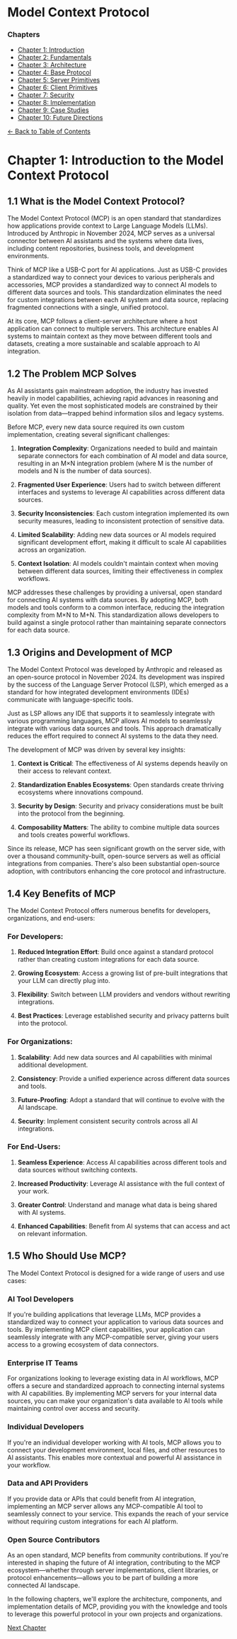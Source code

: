 # Model Context Protocol

### Chapters

*   [Chapter 1: Introduction](/chapters/chapter1_introduction)
*   [Chapter 2: Fundamentals](/chapters/chapter2_fundamentals)
*   [Chapter 3: Architecture](/chapters/chapter3_architecture)
*   [Chapter 4: Base Protocol](/chapters/chapter4_base_protocol)
*   [Chapter 5: Server Primitives](/chapters/chapter5_server_primitives)
*   [Chapter 6: Client Primitives](/chapters/chapter6_client_primitives)
*   [Chapter 7: Security](/chapters/chapter7_security)
*   [Chapter 8: Implementation](/chapters/chapter8_implementation)
*   [Chapter 9: Case Studies](/chapters/chapter9_case_studies)
*   [Chapter 10: Future Directions](/chapters/chapter10_future_directions)

[← Back to Table of Contents](/)

# Chapter 1: Introduction to the Model Context Protocol

## 1.1 What is the Model Context Protocol?

The Model Context Protocol (MCP) is an open standard that standardizes how applications provide context to Large Language Models (LLMs). Introduced by Anthropic in November 2024, MCP serves as a universal connector between AI assistants and the systems where data lives, including content repositories, business tools, and development environments.

Think of MCP like a USB-C port for AI applications. Just as USB-C provides a standardized way to connect your devices to various peripherals and accessories, MCP provides a standardized way to connect AI models to different data sources and tools. This standardization eliminates the need for custom integrations between each AI system and data source, replacing fragmented connections with a single, unified protocol.

At its core, MCP follows a client-server architecture where a host application can connect to multiple servers. This architecture enables AI systems to maintain context as they move between different tools and datasets, creating a more sustainable and scalable approach to AI integration.

## 1.2 The Problem MCP Solves

As AI assistants gain mainstream adoption, the industry has invested heavily in model capabilities, achieving rapid advances in reasoning and quality. Yet even the most sophisticated models are constrained by their isolation from data—trapped behind information silos and legacy systems.

Before MCP, every new data source required its own custom implementation, creating several significant challenges:

1.  **Integration Complexity**: Organizations needed to build and maintain separate connectors for each combination of AI model and data source, resulting in an M×N integration problem (where M is the number of models and N is the number of data sources).
    
2.  **Fragmented User Experience**: Users had to switch between different interfaces and systems to leverage AI capabilities across different data sources.
    
3.  **Security Inconsistencies**: Each custom integration implemented its own security measures, leading to inconsistent protection of sensitive data.
    
4.  **Limited Scalability**: Adding new data sources or AI models required significant development effort, making it difficult to scale AI capabilities across an organization.
    
5.  **Context Isolation**: AI models couldn't maintain context when moving between different data sources, limiting their effectiveness in complex workflows.
    

MCP addresses these challenges by providing a universal, open standard for connecting AI systems with data sources. By adopting MCP, both models and tools conform to a common interface, reducing the integration complexity from M×N to M+N. This standardization allows developers to build against a single protocol rather than maintaining separate connectors for each data source.

## 1.3 Origins and Development of MCP

The Model Context Protocol was developed by Anthropic and released as an open-source protocol in November 2024. Its development was inspired by the success of the Language Server Protocol (LSP), which emerged as a standard for how integrated development environments (IDEs) communicate with language-specific tools.

Just as LSP allows any IDE that supports it to seamlessly integrate with various programming languages, MCP allows AI models to seamlessly integrate with various data sources and tools. This approach dramatically reduces the effort required to connect AI systems to the data they need.

The development of MCP was driven by several key insights:

1.  **Context is Critical**: The effectiveness of AI systems depends heavily on their access to relevant context.
    
2.  **Standardization Enables Ecosystems**: Open standards create thriving ecosystems where innovations compound.
    
3.  **Security by Design**: Security and privacy considerations must be built into the protocol from the beginning.
    
4.  **Composability Matters**: The ability to combine multiple data sources and tools creates powerful workflows.
    

Since its release, MCP has seen significant growth on the server side, with over a thousand community-built, open-source servers as well as official integrations from companies. There's also been substantial open-source adoption, with contributors enhancing the core protocol and infrastructure.

## 1.4 Key Benefits of MCP

The Model Context Protocol offers numerous benefits for developers, organizations, and end-users:

### For Developers:

1.  **Reduced Integration Effort**: Build once against a standard protocol rather than creating custom integrations for each data source.
    
2.  **Growing Ecosystem**: Access a growing list of pre-built integrations that your LLM can directly plug into.
    
3.  **Flexibility**: Switch between LLM providers and vendors without rewriting integrations.
    
4.  **Best Practices**: Leverage established security and privacy patterns built into the protocol.
    

### For Organizations:

1.  **Scalability**: Add new data sources and AI capabilities with minimal additional development.
    
2.  **Consistency**: Provide a unified experience across different data sources and tools.
    
3.  **Future-Proofing**: Adopt a standard that will continue to evolve with the AI landscape.
    
4.  **Security**: Implement consistent security controls across all AI integrations.
    

### For End-Users:

1.  **Seamless Experience**: Access AI capabilities across different tools and data sources without switching contexts.
    
2.  **Increased Productivity**: Leverage AI assistance with the full context of your work.
    
3.  **Greater Control**: Understand and manage what data is being shared with AI systems.
    
4.  **Enhanced Capabilities**: Benefit from AI systems that can access and act on relevant information.
    

## 1.5 Who Should Use MCP?

The Model Context Protocol is designed for a wide range of users and use cases:

### AI Tool Developers

If you're building applications that leverage LLMs, MCP provides a standardized way to connect your application to various data sources and tools. By implementing MCP client capabilities, your application can seamlessly integrate with any MCP-compatible server, giving your users access to a growing ecosystem of data connectors.

### Enterprise IT Teams

For organizations looking to leverage existing data in AI workflows, MCP offers a secure and standardized approach to connecting internal systems with AI capabilities. By implementing MCP servers for your internal data sources, you can make your organization's data available to AI tools while maintaining control over access and security.

### Individual Developers

If you're an individual developer working with AI tools, MCP allows you to connect your development environment, local files, and other resources to AI assistants. This enables more contextual and powerful AI assistance in your workflow.

### Data and API Providers

If you provide data or APIs that could benefit from AI integration, implementing an MCP server allows any MCP-compatible AI tool to seamlessly connect to your service. This expands the reach of your service without requiring custom integrations for each AI platform.

### Open Source Contributors

As an open standard, MCP benefits from community contributions. If you're interested in shaping the future of AI integration, contributing to the MCP ecosystem—whether through server implementations, client libraries, or protocol enhancements—allows you to be part of building a more connected AI landscape.

In the following chapters, we'll explore the architecture, components, and implementation details of MCP, providing you with the knowledge and tools to leverage this powerful protocol in your own projects and organizations.

[Next Chapter](/chapters/chapter2_fundamentals)